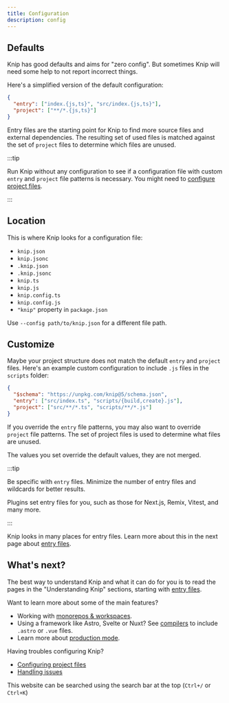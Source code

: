 ```yaml
---
title: Configuration
description: config
---
```


## Defaults

Knip has good defaults and aims for "zero config". But sometimes Knip will need
some help to not report incorrect things.

Here's a simplified version of the default configuration:

```json
{
  "entry": ["index.{js,ts}", "src/index.{js,ts}"],
  "project": ["**/*.{js,ts}"]
}
```

Entry files are the starting point for Knip to find more source files and
external dependencies. The resulting set of used files is matched against the
set of `project` files to determine which files are unused.

:::tip

Run Knip without any configuration to see if a configuration file with custom
`entry` and `project` file patterns is necessary. You might need to [configure
project files][1].

:::

## Location

This is where Knip looks for a configuration file:

- `knip.json`
- `knip.jsonc`
- `.knip.json`
- `.knip.jsonc`
- `knip.ts`
- `knip.js`
- `knip.config.ts`
- `knip.config.js`
- `"knip"` property in `package.json`

Use `--config path/to/knip.json` for a different file path.

## Customize

Maybe your project structure does not match the default `entry` and `project`
files. Here's an example custom configuration to include `.js` files in the
`scripts` folder:

```json title="knip.json"
{
  "$schema": "https://unpkg.com/knip@5/schema.json",
  "entry": ["src/index.ts", "scripts/{build,create}.js"],
  "project": ["src/**/*.ts", "scripts/**/*.js"]
}
```

If you override the `entry` file patterns, you may also want to override
`project` file patterns. The set of project files is used to determine what
files are unused.

The values you set override the default values, they are not merged.

:::tip

Be specific with `entry` files. Minimize the number of entry files and wildcards
for better results.

Plugins set entry files for you, such as those for Next.js, Remix, Vitest, and
many more.

:::

Knip looks in many places for entry files. Learn more about this in the next
page about [entry files][2].

## What's next?

The best way to understand Knip and what it can do for you is to read the pages
in the "Understanding Knip" sections, starting with [entry files][2].

Want to learn more about some of the main features?

- Working with [monorepos & workspaces][3].
- Using a framework like Astro, Svelte or Nuxt? See [compilers][4] to include
  `.astro` or `.vue` files.
- Learn more about [production mode][5].

Having troubles configuring Knip?

- [Configuring project files][1]
- [Handling issues][6]

This website can be searched using the search bar at the top (`Ctrl+/` or
`Ctrl+K`)

[1]: ../guides/configuring-project-files.md
[2]: ../explanations/entry-files.md
[3]: ../features/monorepos-and-workspaces.md
[4]: ../features/compilers.md
[5]: ../features/production-mode.md
[6]: ../guides/handling-issues.md
